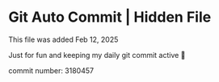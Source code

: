 # Git Auto Commit | Hidden File

This file was added Feb 12, 2025

Just for fun and keeping my daily git commit active 🤪

commit number: 3180457
